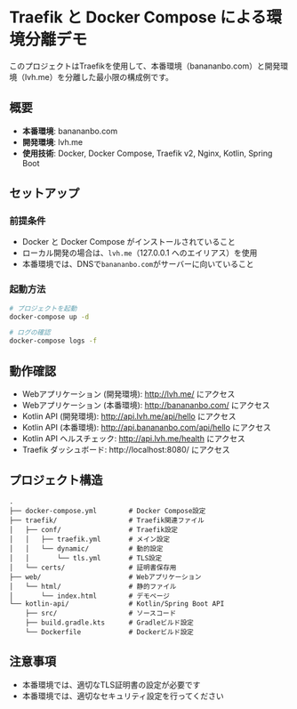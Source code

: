 # Traefik と Docker Compose による環境分離デモ

このプロジェクトはTraefikを使用して、本番環境（banananbo.com）と開発環境（lvh.me）を分離した最小限の構成例です。

## 概要

- **本番環境**: banananbo.com
- **開発環境**: lvh.me
- **使用技術**: Docker, Docker Compose, Traefik v2, Nginx, Kotlin, Spring Boot

## セットアップ

### 前提条件

- Docker と Docker Compose がインストールされていること
- ローカル開発の場合は、`lvh.me`（127.0.0.1 へのエイリアス）を使用
- 本番環境では、DNSで`banananbo.com`がサーバーに向いていること

### 起動方法

```bash
# プロジェクトを起動
docker-compose up -d

# ログの確認
docker-compose logs -f
```

## 動作確認

- Webアプリケーション (開発環境): http://lvh.me/ にアクセス
- Webアプリケーション (本番環境): http://banananbo.com/ にアクセス
- Kotlin API (開発環境): http://api.lvh.me/api/hello にアクセス
- Kotlin API (本番環境): http://api.banananbo.com/api/hello にアクセス
- Kotlin API ヘルスチェック: http://api.lvh.me/health にアクセス
- Traefik ダッシュボード: http://localhost:8080/ にアクセス

## プロジェクト構造

```
.
├── docker-compose.yml        # Docker Compose設定
├── traefik/                  # Traefik関連ファイル
│   ├── conf/                 # Traefik設定
│   │   ├── traefik.yml       # メイン設定
│   │   └── dynamic/          # 動的設定
│   │       └── tls.yml       # TLS設定
│   └── certs/                # 証明書保存用
├── web/                      # Webアプリケーション
│   └── html/                 # 静的ファイル
│       └── index.html        # デモページ
└── kotlin-api/               # Kotlin/Spring Boot API
    ├── src/                  # ソースコード
    ├── build.gradle.kts      # Gradleビルド設定
    └── Dockerfile            # Dockerビルド設定
```

## 注意事項

- 本番環境では、適切なTLS証明書の設定が必要です
- 本番環境では、適切なセキュリティ設定を行ってください 